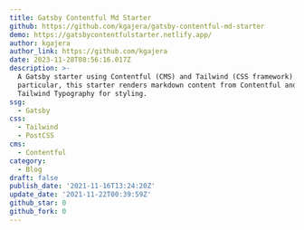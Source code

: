 ```yaml
---
title: Gatsby Contentful Md Starter
github: https://github.com/kgajera/gatsby-contentful-md-starter
demo: https://gatsbycontentfulstarter.netlify.app/
author: kgajera
author_link: https://github.com/kgajera
date: 2023-11-28T08:56:16.017Z
description: >-
  A Gatsby starter using Contentful (CMS) and Tailwind (CSS framework). In
  particular, this starter renders markdown content from Contentful and uses
  Tailwind Typography for styling.
ssg:
  - Gatsby
css:
  - Tailwind
  - PostCSS
cms:
  - Contentful
category:
  - Blog
draft: false
publish_date: '2021-11-16T13:24:20Z'
update_date: '2021-11-22T00:39:59Z'
github_star: 0
github_fork: 0
---
```

